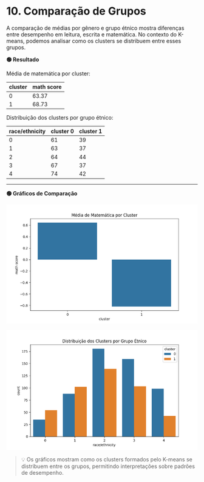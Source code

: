 # 10. Comparação de Grupos

A comparação de médias por gênero e grupo étnico mostra diferenças entre desempenho em leitura, escrita e matemática. No contexto do K-means, podemos analisar como os clusters se distribuem entre esses grupos.

**🟢 Resultado**

Média de matemática por cluster:

| cluster | math score |
|---------|------------|
| 0       | 63.37      |
| 1       | 68.73      |

Distribuição dos clusters por grupo étnico:

| race/ethnicity | cluster 0 | cluster 1 |
|---------------|-----------|-----------|
| 0             | 61        | 39        |
| 1             | 63        | 37        |
| 2             | 64        | 44        |
| 3             | 67        | 37        |
| 4             | 74        | 42        |

---
**🟢 Gráficos de Comparação**

![](imagens/barplot_cluster.png)

![](imagens/barplot_cluster_etnia.png)

> 💡 Os gráficos mostram como os clusters formados pelo K-means se distribuem entre os grupos, permitindo interpretações sobre padrões de desempenho.